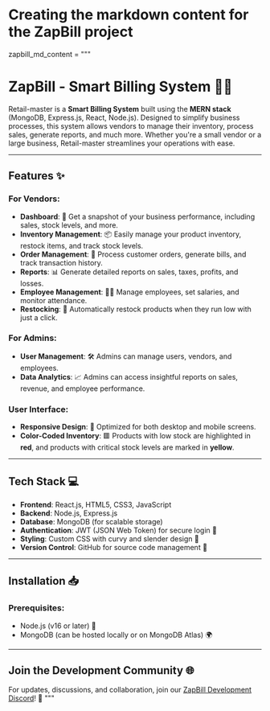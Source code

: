 # Creating the markdown content for the ZapBill project

zapbill_md_content = """

# ZapBill - Smart Billing System 🚀💡

Retail-master is a **Smart Billing System** built using the **MERN stack** (MongoDB, Express.js, React, Node.js). Designed to simplify business processes, this system allows vendors to manage their inventory, process sales, generate reports, and much more. Whether you're a small vendor or a large business, Retail-master streamlines your operations with ease.

---

## Features ✨

### For Vendors:

- **Dashboard**: 🎯 Get a snapshot of your business performance, including sales, stock levels, and more.
- **Inventory Management**: 📦 Easily manage your product inventory, restock items, and track stock levels.
- **Order Management**: 🛒 Process customer orders, generate bills, and track transaction history.
- **Reports**: 📊 Generate detailed reports on sales, taxes, profits, and losses.
- **Employee Management**: 🧑‍💼 Manage employees, set salaries, and monitor attendance.
- **Restocking**: 🔄 Automatically restock products when they run low with just a click.

### For Admins:

- **User Management**: 🛠️ Admins can manage users, vendors, and employees.
- **Data Analytics**: 📈 Admins can access insightful reports on sales, revenue, and employee performance.

### User Interface:

- **Responsive Design**: 📱 Optimized for both desktop and mobile screens.
- **Color-Coded Inventory**: 🟥 Products with low stock are highlighted in **red**, and products with critical stock levels are marked in **yellow**.

---

## Tech Stack 💻

- **Frontend**: React.js, HTML5, CSS3, JavaScript
- **Backend**: Node.js, Express.js
- **Database**: MongoDB (for scalable storage)
- **Authentication**: JWT (JSON Web Token) for secure login 🔐
- **Styling**: Custom CSS with curvy and slender design 🎨
- **Version Control**: GitHub for source code management 🔄

---

## Installation 📥

### Prerequisites:

- Node.js (v16 or later) 🌱
- MongoDB (can be hosted locally or on MongoDB Atlas) 🌍

---

## Join the Development Community 🌐

For updates, discussions, and collaboration, join our [ZapBill Development Discord](https://discord.gg/Mw8pxn8y)! 🎉
"""
